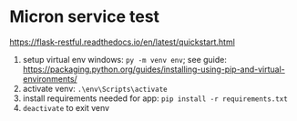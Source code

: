 # Micron service test


https://flask-restful.readthedocs.io/en/latest/quickstart.html
1. setup virtual env windows: ```py -m venv env```; see guide: https://packaging.python.org/guides/installing-using-pip-and-virtual-environments/
2. activate venv: ```.\env\Scripts\activate```
3. install requirements needed for app: ```pip install -r requirements.txt```
4. ```deactivate``` to exit venv